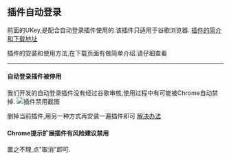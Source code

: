 ## 插件自动登录

前面的UKey,是配合自动登录插件使用的.该插件只适用于谷歌浏览器.
[插件的简介和下载地址](http://l.qingyunkj.com)

插件的安装和使用方法,在下载页面有做简单介绍.请仔细查看
***
#### 自动登录插件被停用
我们开发的自动登录插件没有经过谷歌审核,使用过程中有可能被Chrome自动禁掉.
![插件禁用截图](https://images-cdn.shimo.im/iyAbj9NNd6cXLLIy/image.png)

删掉当前插件,用另一种方式再安装一遍插件即可 [解决办法](https://shimo.im/doc/BTm2LRiPmIUU1GC2)

#### Chrome提示扩展插件有风险建议禁用
置之不理,点"取消"即可.
